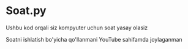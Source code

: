 # Soat.py
Ushbu kod orqali siz kompyuter uchun soat yasay olasiz

Soatni ishlatish bo'yicha qo'llanmani YouTube sahifamda joylaganman
